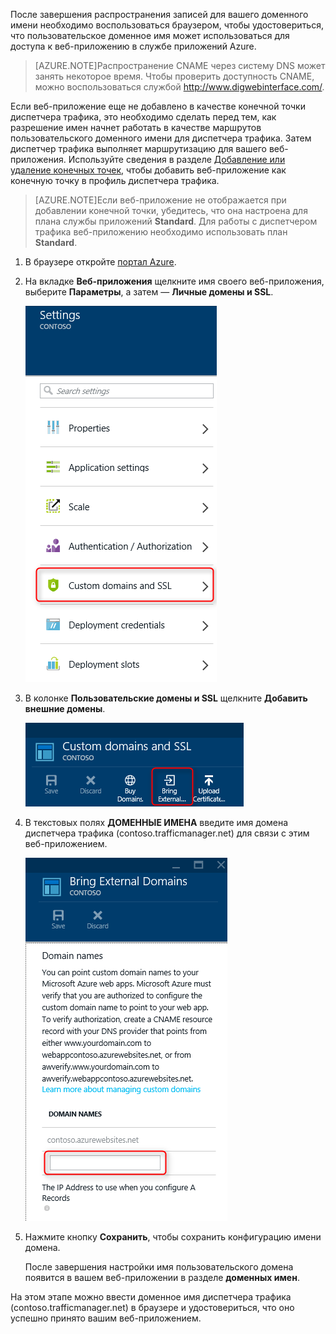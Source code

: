 После завершения распространения записей для вашего доменного имени необходимо воспользоваться браузером, чтобы удостовериться, что пользовательское доменное имя может использоваться для доступа к веб-приложению в службе приложений Azure.

> [AZURE.NOTE]Распространение CNAME через систему DNS может занять некоторое время. Чтобы проверить доступность CNAME, можно воспользоваться службой <a href="http://www.digwebinterface.com/">http://www.digwebinterface.com/</a>.

Если веб-приложение еще не добавлено в качестве конечной точки диспетчера трафика, это необходимо сделать перед тем, как разрешение имен начнет работать в качестве маршрутов пользовательского доменного имени для диспетчера трафика. Затем диспетчер трафика выполняет маршрутизацию для вашего веб-приложения. Используйте сведения в разделе [Добавление или удаление конечных точек](../traffic-manager/traffic-manager-endpoints.md), чтобы добавить веб-приложение как конечную точку в профиль диспетчера трафика.

> [AZURE.NOTE]Если веб-приложение не отображается при добавлении конечной точки, убедитесь, что она настроена для плана службы приложений **Standard**. Для работы с диспетчером трафика веб-приложению необходимо использовать план **Standard**.

1. В браузере откройте [портал Azure](https://portal.azure.com).

2. На вкладке **Веб-приложения** щелкните имя своего веб-приложения, выберите **Параметры**, а затем — **Личные домены и SSL**.

	![](./media/custom-dns-web-site/dncmntask-cname-6.png)

3. В колонке **Пользовательские домены и SSL** щелкните **Добавить внешние домены**.

	![](./media/custom-dns-web-site/dncmntask-cname-7.png)

4. В текстовых полях **ДОМЕННЫЕ ИМЕНА** введите имя домена диспетчера трафика (contoso.trafficmanager.net) для связи с этим веб-приложением.

	![](./media/custom-dns-web-site/dncmntask-cname-8.png)

5. Нажмите кнопку **Сохранить**, чтобы сохранить конфигурацию имени домена.

	После завершения настройки имя пользовательского домена появится в вашем веб-приложении в разделе **доменных имен**.

На этом этапе можно ввести доменное имя диспетчера трафика (contoso.trafficmanager.net) в браузере и удостовериться, что оно успешно принято вашим веб-приложением.

<!---HONumber=August15_HO9-->